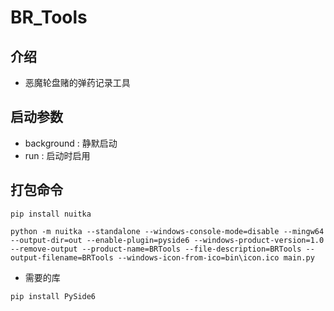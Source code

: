 # BR_Tools

## 介绍
+ 恶魔轮盘赌的弹药记录工具

## 启动参数
+ background : 静默启动
+ run : 启动时启用

## 打包命令
``` batch
pip install nuitka
```
``` batch
python -m nuitka --standalone --windows-console-mode=disable --mingw64 --output-dir=out --enable-plugin=pyside6 --windows-product-version=1.0 --remove-output --product-name=BRTools --file-description=BRTools --output-filename=BRTools --windows-icon-from-ico=bin\icon.ico main.py
```
+ 需要的库
``` batch
pip install PySide6
```

